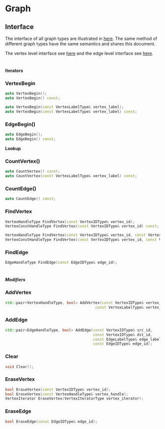 # Graph

## Interface

The interface of all graph types are illustrated in [here](/doc/接口统计_分类.pdf). The same method of different graph types have the same semantics and shares this document.

The vertex level interface see [here](/doc/prog_doc/vertex.md) and the edge level interface see [here](/doc/prog_doc/edge.md).


# 

**Iterators**

### VertexBegin
```c++
auto VertexBegin();
auto VertexBegin() const;

auto VertexBegin(const VertexLabelType& vertex_label);
auto VertexBegin(const VertexLabelType& vertex_label) const;
```

### EdgeBegin()
```c++
auto EdgeBegin();
auto EdgeBegin() const;
```

**Lookup**

### CountVertex()
```c++
auto CountVertex() const;
auto CountVertex(const VertexLabelType& vertex_label) const;
```

### CountEdge()
```c++
auto CountEdge() const;
```

### FindVertex
```c++
VertexHandleType FindVertex(const VertexIDType& vertex_id);
VertexConstHandleType FindVertex(const VertexIDType& vertex_id) const;

VertexHandleType FindVertex(const VertexIDType& vertex_id, const VertexLabelType& vertex_label);
VertexConstHandleType FindVertex(const VertexIDType& vertex_id, const VertexLabelType& vertex_label) const;
```

### FindEdge
```c++
EdgeHandleType FindEdge(const EdgeIDType& edge_id);
```

# 

***Modifiers***

### AddVertex
```c++
std::pair<VertexHandleType, bool> AddVertex(const VertexIDType& vertex_id, 
                                         const VertexLabelType& vertex_label);
```


### AddEdge
```c++
std::pair<EdgeHandleType, bool> AddEdge(const VertexIDType& src_id, 
                                        const VertexIDType& dst_id, 
                                        const EdgeLabelType& edge_label, 
                                        const EdgeIDType& edge_id);
```

### Clear
```c++
void Clear();
```

### EraseVertex
```c++
bool EraseVertex(const VertexIDType& vertex_id);
bool EraseVertex(const VertexHandleType& vertex_handle);
VertexIterator EraseVertex(VertexIteratorType vertex_iterator);
```

### EraseEdge
```c++
bool EraseEdge(const EdgeIDType& edge_id);
```